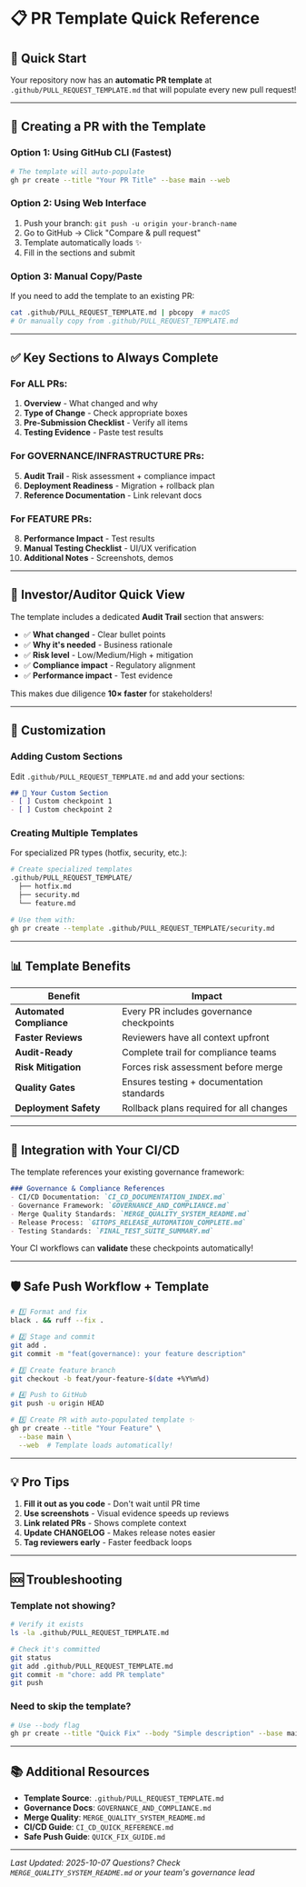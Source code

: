 # 📋 PR Template Quick Reference

## 🚀 Quick Start

Your repository now has an **automatic PR template** at `.github/PULL_REQUEST_TEMPLATE.md` that will populate every new pull request!

---

## 📝 Creating a PR with the Template

### Option 1: Using GitHub CLI (Fastest)
```bash
# The template will auto-populate
gh pr create --title "Your PR Title" --base main --web
```

### Option 2: Using Web Interface
1. Push your branch: `git push -u origin your-branch-name`
2. Go to GitHub → Click "Compare & pull request"
3. Template automatically loads ✨
4. Fill in the sections and submit

### Option 3: Manual Copy/Paste
If you need to add the template to an existing PR:
```bash
cat .github/PULL_REQUEST_TEMPLATE.md | pbcopy  # macOS
# Or manually copy from .github/PULL_REQUEST_TEMPLATE.md
```

---

## ✅ Key Sections to Always Complete

### For ALL PRs:
1. **Overview** - What changed and why
2. **Type of Change** - Check appropriate boxes
3. **Pre-Submission Checklist** - Verify all items
4. **Testing Evidence** - Paste test results

### For GOVERNANCE/INFRASTRUCTURE PRs:
5. **Audit Trail** - Risk assessment + compliance impact
6. **Deployment Readiness** - Migration + rollback plan
7. **Reference Documentation** - Link relevant docs

### For FEATURE PRs:
8. **Performance Impact** - Test results
9. **Manual Testing Checklist** - UI/UX verification
10. **Additional Notes** - Screenshots, demos

---

## 🎯 Investor/Auditor Quick View

The template includes a dedicated **Audit Trail** section that answers:
- ✅ **What changed** - Clear bullet points
- ✅ **Why it's needed** - Business rationale
- ✅ **Risk level** - Low/Medium/High + mitigation
- ✅ **Compliance impact** - Regulatory alignment
- ✅ **Performance impact** - Test evidence

This makes due diligence **10× faster** for stakeholders!

---

## 🔧 Customization

### Adding Custom Sections
Edit `.github/PULL_REQUEST_TEMPLATE.md` and add your sections:
```markdown
## 🏢 Your Custom Section
- [ ] Custom checkpoint 1
- [ ] Custom checkpoint 2
```

### Creating Multiple Templates
For specialized PR types (hotfix, security, etc.):
```bash
# Create specialized templates
.github/PULL_REQUEST_TEMPLATE/
  ├── hotfix.md
  ├── security.md
  └── feature.md

# Use them with:
gh pr create --template .github/PULL_REQUEST_TEMPLATE/security.md
```

---

## 📊 Template Benefits

| Benefit | Impact |
|---------|--------|
| **Automated Compliance** | Every PR includes governance checkpoints |
| **Faster Reviews** | Reviewers have all context upfront |
| **Audit-Ready** | Complete trail for compliance teams |
| **Risk Mitigation** | Forces risk assessment before merge |
| **Quality Gates** | Ensures testing + documentation standards |
| **Deployment Safety** | Rollback plans required for all changes |

---

## 🔗 Integration with Your CI/CD

The template references your existing governance framework:

```markdown
### Governance & Compliance References
- CI/CD Documentation: `CI_CD_DOCUMENTATION_INDEX.md`
- Governance Framework: `GOVERNANCE_AND_COMPLIANCE.md`
- Merge Quality Standards: `MERGE_QUALITY_SYSTEM_README.md`
- Release Process: `GITOPS_RELEASE_AUTOMATION_COMPLETE.md`
- Testing Standards: `FINAL_TEST_SUITE_SUMMARY.md`
```

Your CI workflows can **validate** these checkpoints automatically!

---

## 🛡️ Safe Push Workflow + Template

```bash
# 1️⃣ Format and fix
black . && ruff --fix .

# 2️⃣ Stage and commit
git add .
git commit -m "feat(governance): your feature description"

# 3️⃣ Create feature branch
git checkout -b feat/your-feature-$(date +%Y%m%d)

# 4️⃣ Push to GitHub
git push -u origin HEAD

# 5️⃣ Create PR with auto-populated template ✨
gh pr create --title "Your Feature" \
  --base main \
  --web  # Template loads automatically!
```

---

## 💡 Pro Tips

1. **Fill it out as you code** - Don't wait until PR time
2. **Use screenshots** - Visual evidence speeds up reviews
3. **Link related PRs** - Shows complete context
4. **Update CHANGELOG** - Makes release notes easier
5. **Tag reviewers early** - Faster feedback loops

---

## 🆘 Troubleshooting

### Template not showing?
```bash
# Verify it exists
ls -la .github/PULL_REQUEST_TEMPLATE.md

# Check it's committed
git status
git add .github/PULL_REQUEST_TEMPLATE.md
git commit -m "chore: add PR template"
git push
```

### Need to skip the template?
```bash
# Use --body flag
gh pr create --title "Quick Fix" --body "Simple description" --base main
```

---

## 📚 Additional Resources

- **Template Source**: `.github/PULL_REQUEST_TEMPLATE.md`
- **Governance Docs**: `GOVERNANCE_AND_COMPLIANCE.md`
- **Merge Quality**: `MERGE_QUALITY_SYSTEM_README.md`
- **CI/CD Guide**: `CI_CD_QUICK_REFERENCE.md`
- **Safe Push Guide**: `QUICK_FIX_GUIDE.md`

---

*Last Updated: 2025-10-07*
*Questions? Check `MERGE_QUALITY_SYSTEM_README.md` or your team's governance lead*

